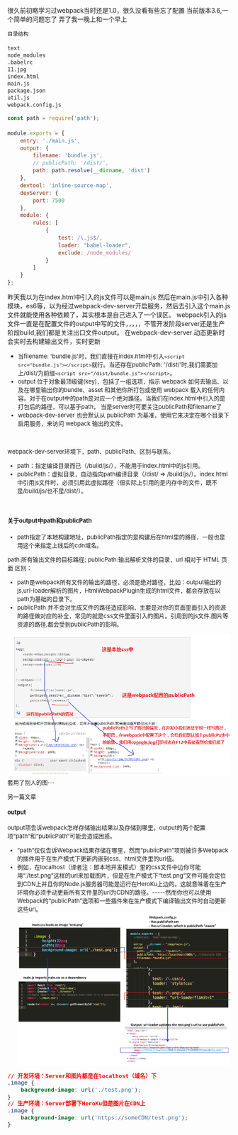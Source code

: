 很久前初略学习过webpack当时还是1.0，很久没看有些忘了配置
当前版本3.6,一个简单的问题忘了 弄了我一晚上和一个早上


```
目录结构

text
node_modules
.babelrc
11.jpg
index.html
main.js
package.json
util.js
webpack.config.js
```

```js
const path = require('path');

module.exports = {
    entry: './main.js',
    output: {
        filename: 'bundle.js',
        // publicPath: '/dist/',
        path: path.resolve(__dirname, 'dist')
    },
    devtool: 'inline-source-map',
    devServer: {
        port: 7500
    },
    module: {
        rules: [
            {
                test: /\.js$/,
                loader: "babel-loader",
                exclude: /node_modules/
            }
        ]
    }
};
```

昨天我以为在index.html中引入的js文件可以是main.js 然后在main.js中引入各种模块，es6等，以为经过webpack-dev-server开启服务，然后去引入这个main.js文件就能使用各种依赖了，其实根本是自己进入了一个误区。
webpack引入的js文件一直是在配置文件的output中写的文件，，，，，不管开发阶段server还是生产阶段build,我们都是关注出口文件output。
在webpack-dev-server 动态更新时会实时去构建输出文件，实时更新

* <font size='2'>当filename: 'bundle.js'时，我们直接在index.html中引入`<script src="bundle.js"></script>`就行。当还存在publicPath: '/dist/'时,我们需要加上/dist/为前缀`<script src="/dist/bundle.js"></script>`。
* <font size='2'>output 位于对象最顶级键(key)，包括了一组选项，指示 webpack 如何去输出、以及在哪里输出你的bundle、asset 和其他你所打包或使用 webpack 载入的任何内容。对于在output中的path是对应一个绝对路径。当我们在index.html中引入的是打包后的路径，可以基于path， 当是server时可要关注publicPath和filename了
* <font size='2'>webpack-dev-server 也会默认从 publicPath 为基准，使用它来决定在哪个目录下启用服务，来访问 webpack 输出的文件。

<br>

webpack-dev-server环境下，path、publicPath、区别与联系。

- <font size='2'>path：指定编译目录而已（/build/js/），不能用于index.html中的js引用。
- <font size='2'>publicPath：虚拟目录，自动指向path编译目录（/dist/ => /build/js/）。index.html中引用js文件时，必须引用此虚拟路径（但实际上引用的是内存中的文件，既不是/build/js/也不是/dist/）。

<br>

#### 关于output中path和publicPath

* <font size='2'>path指定了本地构建地址，publicPath指定的是构建后在html里的路径，一般也是用这个来指定上线后的cdn域名。

path:所有输出文件的目标路径;
publicPath:输出解析文件的目录，url 相对于 HTML 页面
区别：

* <font size='2'>path是webpack所有文件的输出的路径，必须是绝对路径，比如：output输出的js,url-loader解析的图片，HtmlWebpackPlugin生成的html文件，都会存放在以path为基础的目录下。
* <font size='2'>publicPath 并不会对生成文件的路径造成影响，主要是对你的页面里面引入的资源的路径做对应的补全，常见的就是css文件里面引入的图片。引用到的js文件,图片等资源的路径,都会受到publicPath的影响。

![](./images/devserver.png)
套用了别人的图····

另一篇文章

#### output
output项告诉webpack怎样存储输出结果以及存储到哪里。output的两个配置项“path”和“publicPath”可能会造成困惑。

* <font size='2'>“path”仅仅告诉Webpack结果存储在哪里，然而“publicPath”项则被许多Webpack的插件用于在生产模式下更新内嵌到css、html文件里的url值。
* <font size='2'>例如，在localhost（译者注：即本地开发模式）里的css文件中边你可能用“./test.png”这样的url来加载图片，但是在生产模式下“test.png”文件可能会定位到CDN上并且你的Node.js服务器可能是运行在HeroKu上边的。这就意味着在生产环境你必须手动更新所有文件里的url为CDN的路径。-----然而你也可以使用Webpack的“publicPath”选项和一些插件来在生产模式下编译输出文件时自动更新这些url。
![](./images/devserver2.png)

```css
// 开发环境：Server和图片都是在localhost（域名）下
.image {
    background-image: url('./test.png');
}
// 生产环境：Server部署下HeroKu但是图片在CDN上
.image {
    background-image: url('https://someCDN/test.png');
}
```






